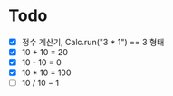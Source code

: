 # Todo
- [x] 정수 계산기, Calc.run("3 * 1") == 3 형태
- [x] 10 + 10 = 20
- [x] 10 - 10 = 0
- [x] 10 * 10 = 100
- [ ] 10 / 10 = 1